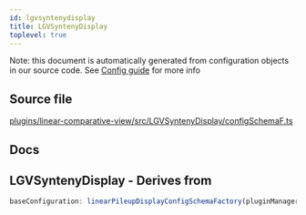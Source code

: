 ```yaml
---
id: lgvsyntenydisplay
title: LGVSyntenyDisplay
toplevel: true
---
```


Note: this document is automatically generated from configuration objects in our
source code. See [Config guide](/docs/config_guide) for more info

## Source file

[plugins/linear-comparative-view/src/LGVSyntenyDisplay/configSchemaF.ts](https://github.com/GMOD/jbrowse-components/blob/main/plugins/linear-comparative-view/src/LGVSyntenyDisplay/configSchemaF.ts)

## Docs

## LGVSyntenyDisplay - Derives from

```js
baseConfiguration: linearPileupDisplayConfigSchemaFactory(pluginManager)
```
